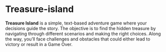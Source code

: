 # Treasure-island
**Treasure Island** is a simple, text-based adventure game where your decisions guide the story. The objective is to find the hidden treasure by navigating through different scenarios and making the right choices. Along the way, you’ll face challenges and obstacles that could either lead to victory or result in a Game Over.
